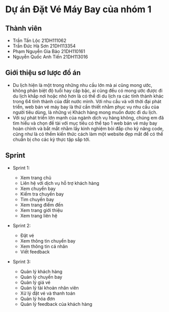 # Dự án Đặt Vé Máy Bay của nhóm 1

## Thành viên
- Trần Tấn Lộc 21DH111062
- Trần Đức Hà Sơn 21DH113354
- Phạm Nguyễn Gia Bảo 21DH110161
- Nguyễn Quốc Anh Tiến 21DH113016

## Giới thiệu sơ lược đồ án
- Du lịch hiện là một trong những nhu cầu lớn mà ai cũng mong ước, không phân biệt độ tuổi hay cấp bậc, ai cũng đều có mong ước được đi du lịch khắp nơi hoặc nhỏ hơn là có thể đi du lịch ra các tỉnh thành khác trong 64 tỉnh thành của đất nước mình. Với nhu cầu và với thời đại phát triển, web bán vé máy bay là thứ cần thiết nhằm phục vụ nhu cầu của người tiêu dùng, là những vị Khách hàng mong muốn được đi du lịch.
- Với sự phát triển lớn mạnh của ngành dịch vụ hàng không, chúng em đã tìm hiểu và chọn đề tài với mục tiêu có thể tạo 1 web bán vé máy bay hoàn chỉnh và bắt mắt nhằm lấy kinh nghiệm bòi đắp cho kỹ năng code, cũng như là có thểm kiến thức cách làm một website đẹp mắt để có thể chuẩn bị cho các kỳ thực tập sắp tới.
## Sprint
- Sprint 1:
  - Xem trang chủ
  - Liên hệ với dịch vụ hỗ trợ khách hàng
  - Xem chuyển bay
  - Kiểm tra chuyến bay
  - Tìm chuyến bay
  - Xem trang điểm đến
  - Xem trang giới thiệu
  - Xem trang liên hệ

- Sprint 2:
  - Đặt vé
  - Xem thông tin chuyển bay
  - Xem thông tin cá nhân
  - Viết feedback
- Sprint 3:
  - Quản lý khách hàng
  - Quản lý chuyến bay
  - Quản lý giá vé
  - Quản lý tài khoản nhân viên
  - Xử lý đặt vé và thanh toán
  - Quản lý hóa đơn
  - Quản lý feedback của khách hàng


  


